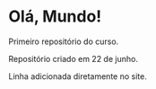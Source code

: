 # Olá, Mundo!
 Primeiro repositório do curso.

 Repositório criado em 22 de junho.

Linha adicionada diretamente no site.
